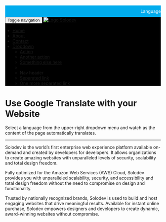 <html>
<head>
<style>
.ct-topbar {
  text-align: right;
  background: #eee;
}
.ct-topbar__list {
  margin-bottom: 0px;
}
.ct-language__dropdown{
	padding-top: 8px;
	max-height: 0;
	overflow: hidden;
	position: absolute;
	top: 110%;
	left: -3px;
	-webkit-transition: all 0.25s ease-in-out;
	transition: all 0.25s ease-in-out;
	width: 100px;
	text-align: center;
	padding-top: 0;
  z-index:200;
}
.ct-language__dropdown li{
	background: #222;
	padding: 5px;
}
.ct-language__dropdown li a{
	display: block;
}
.ct-language__dropdown li:first-child{
	padding-top: 10px;
	border-radius: 3px 3px 0 0;
}
.ct-language__dropdown li:last-child{
	padding-bottom: 10px;
	border-radius: 0 0 3px 3px;
}
.ct-language__dropdown li:hover{
	background: #444;
}
.ct-language__dropdown:before{
	content: '';
	position: absolute;
	top: 0;
	left: 0;
	right: 0;
	margin: auto;
	width: 8px;
	height: 0;
	border: 0 solid transparent;
	border-right-width: 8px;
	border-left-width: 8px;
	border-bottom: 8px solid #222;
}
.ct-language{
	position: relative;
  background: #00aced;
  color: #fff;
  padding: 10px 0;
}
.ct-language:hover .ct-language__dropdown{
	max-height: 200px;
	padding-top: 8px;
}
.list-unstyled {
    padding-left: 0;
    list-style: none;
}

.navbar-brand>img {
  padding-top: 11px;
  width: 130px;
  margin-left: 15px;
}
.navbar-brand {
    height: auto;
    margin: 0;
    padding: 0;
    margin-right: 20px;
}
.navbar {
  background-color: #000000;
}
.navbar-default .navbar-nav > .active > a {
  padding: 8px 19px 9px !important;
}
.navbar-nav > li.active {
  padding: 8px 0px 9px 0;
}
.navbar-right {
  padding-top: 0;
}
.navbar-default .navbar-nav > li > a::after {
  background-color: transparent;
  border-bottom: 3px solid #d2282e;
}
.navbar-default .navbar-nav>li {
  display: inline-block;
  text-align: center;
  float: none;
}
.navbar-default .navbar-nav>li>a {
    color: #fff;
}
.navbar-default .navbar-nav>li>a:hover {
    color: #fff;
    background-color: #0392CC;
}        
</style>
<script type="text/javascript">
    function googleTranslateElementInit() {
      new google.translate.TranslateElement({pageLanguage: 'en', layout: google.translate.TranslateElement.FloatPosition.TOP_LEFT}, 'google_translate_element');
    }
function triggerHtmlEvent(element, eventName) {
	  var event;
	  if (document.createEvent) {
		event = document.createEvent('HTMLEvents');
		event.initEvent(eventName, true, true);
		element.dispatchEvent(event);
	  } else {
		event = document.createEventObject();
		event.eventType = eventName;
		element.fireEvent('on' + event.eventType, event);
	  }
	}

jQuery('.lang-select').click(function() {
	  var theLang = jQuery(this).attr('data-lang');
	  jQuery('.goog-te-combo').val(theLang);

	  //alert(jQuery(this).attr('href'));
	  window.location = jQuery(this).attr('href');
	  location.reload();

});
</script>
<script type="text/javascript" src="//translate.google.com/translate_a/element.js?cb=googleTranslateElementInit"></script>
</head>
<body>
<div class="ct-topbar">
  <div class="container">
	<ul class="list-unstyled list-inline ct-topbar__list">
	  <li class="ct-language">Language <i class="fa fa-arrow-down"></i>
		<ul class="list-unstyled ct-language__dropdown">
		  <li><a href="#googtrans(en|en)" class="lang-en lang-select" data-lang="en"><img src="https://www.solodev.com/assets/google-translate/flag-usa.png" alt="USA"></a></li>
		  <li><a href="#googtrans(en|es)" class="lang-es lang-select" data-lang="es"><img src="https://www.solodev.com/assets/google-translate/flag-mexico.png" alt="MEXICO"></a></li>
		  <li><a href="#googtrans(en|fr)" class="lang-es lang-select" data-lang="fr"><img src="https://www.solodev.com/assets/google-translate/flag-france.png" alt="FRANCE"></a></li>
		  <li><a href="#googtrans(en|zh-CN)" class="lang-es lang-select" data-lang="zh-CN"><img src="https://www.solodev.com/assets/google-translate/flag-china.png" alt="CHINA"></a></li>
		  <li><a href="#googtrans(en|ja)" class="lang-es lang-select" data-lang="ja"><img src="https://www.solodev.com/assets/google-translate/flag-japan.png" alt="JAPAN"></a></li>
		</ul>
	  </li>
	</ul>
  </div>
</div>
 
<nav class="navbar navbar-default">
  <div class="container">
	<div class="navbar-header">
	  <button type="button" class="navbar-toggle collapsed" data-toggle="collapse" data-target="#navbar" aria-expanded="false" aria-controls="navbar">
		<span class="sr-only">Toggle navigation</span>
		<span class="icon-bar"></span>
		<span class="icon-bar"></span>
		<span class="icon-bar"></span>
	  </button>
	  <a class="navbar-brand" href="#"> <img src="https://www.solodev.com/assets/email/logo.png" alt="Logo Solodev"></a>
	</div>
	<div id="navbar" class="collapse navbar-collapse">
	  <ul class="nav navbar-nav">
		<li><a href="#">Home</a></li>
		<li><a href="#about">About</a></li>
		<li><a href="#contact">Contact</a></li>
		<li class="dropdown">
		  <a href="#" class="dropdown-toggle" data-toggle="dropdown" role="button" aria-haspopup="true" aria-expanded="false">Dropdown <span class="caret"></span></a>
		  <ul class="dropdown-menu">
			<li><a href="#">Action</a></li>
			<li><a href="#">Another action</a></li>
			<li><a href="#">Something else here</a></li>
			<li role="separator" class="divider"></li>
			<li class="dropdown-header">Nav header</li>
			<li><a href="#">Separated link</a></li>
			<li><a href="#">One more separated link</a></li>
		  </ul>
		</li>
	  </ul>
	</div><!--/.nav-collapse -->
  </div>
</nav>

<div class="container">
<h1>Use Google Translate with your Website</h1>	
<p>Select a language from the upper-right dropdown menu and watch as the content of the page automatically translates.</p>
<hr />
<p>Solodev is the world’s first enterprise web experience platform available on-demand and created by developers for developers. It allows organizations to create amazing websites with unparalleled levels of security, scalability and total design freedom.</p>
<p>Fully optimized for the Amazon Web Services (AWS) Cloud, Solodev provides you with unparalleled scalability, security, and accessibility and total design freedom without the need to compromise on design and functionality.</p>
<p>Trusted by nationally recognized brands, Solodev is used to build and host engaging websites that drive meaningful results. Available for instant online purchase, Solodev empowers designers and developers to create dynamic, award-winning websites without compromise.</p>
</div>
</body>
</html>
